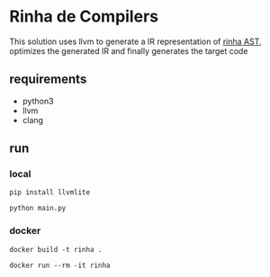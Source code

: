 # Rinha de Compilers 

This solution uses llvm to generate a IR representation of [rinha AST](https://github.com/aripiprazole/rinha-de-compiler/blob/main/SPECS.md), optimizes the generated IR and finally generates the target code

## requirements

- python3
- llvm
- clang

## run

### local

```
pip install llvmlite
```

```
python main.py
```

### docker

```
docker build -t rinha .
```

```
docker run --rm -it rinha
```